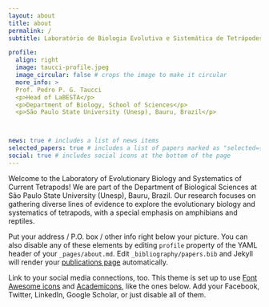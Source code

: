 ```yaml
---
layout: about
title: about
permalink: /
subtitle: Laboratório de Biologia Evolutiva e Sistemática de Tetrápodes Atuais

profile:
  align: right
  image: taucci-profile.jpeg
  image_circular: false # crops the image to make it circular
  more_info: >
  Prof. Pedro P. G. Taucci
  <p>Head of LaBESTA</p>
  <p>Department of Biology, School of Sciences</p>
  <p>São Paulo State University (Unesp), Bauru, Brazil</p>



news: true # includes a list of news items
selected_papers: true # includes a list of papers marked as "selected={true}"
social: true # includes social icons at the bottom of the page
---
```


Welcome to the Laboratory of Evolutionary Biology and Systematics of Current Tetrapods! We are part of the Department of Biological Sciences at São Paulo State University (Unesp), Bauru, Brazil. Our research focuses on gathering diverse lines of evidence to explore the evolutionary biology and systematics of tetrapods, with a special emphasis on amphibians and reptiles.

Put your address / P.O. box / other info right below your picture. You can also disable any of these elements by editing `profile` property of the YAML header of your `_pages/about.md`. Edit `_bibliography/papers.bib` and Jekyll will render your [publications page](/al-folio/publications/) automatically.

Link to your social media connections, too. This theme is set up to use [Font Awesome icons](https://fontawesome.com/) and [Academicons](https://jpswalsh.github.io/academicons/), like the ones below. Add your Facebook, Twitter, LinkedIn, Google Scholar, or just disable all of them.
